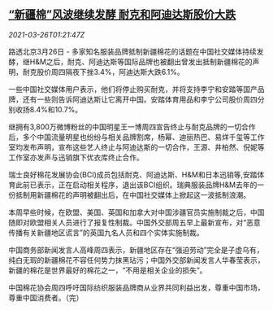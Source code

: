 <!--1616722262000-->
[“新疆棉”风波继续发酵 耐克和阿迪达斯股价大跌](https://cn.reuters.com/article/xinjiang-cotton-nike-adidas-0326-fri-idCNKBS2BI045)
------

<div><i>2021-03-26T01:21:47Z</i></div><p>路透北京3月26日 - 多家知名服装品牌抵制新疆棉花的话题在中国社交媒体持续发酵，继H&amp;M之后，耐克、阿迪达斯等国际品牌也被翻出曾发出抵制新疆棉花的声明，耐克股价周四隔夜下挫3.4%，阿迪达斯大跌6.1%。</p><p>一些中国社交媒体用户表示，他们将停止购买耐克，并将支持李宁和安踏等国产品牌，还有一些则告诉阿迪达斯让它离开中国。安踏体育用品和李宁公司股价周四分别收扬8.4%和10.7%。</p><p>继拥有3,800万微博粉丝的中国明星王一博周四宣告终止与耐克品牌的一切合作后，多个中国流量明星也纷纷与相关品牌割席，杨幂、迪丽热巴、易烊千玺等工作室均发布声明，宣布这些艺人终止与阿迪达斯的一切合作，王源、井柏然、倪妮等工作室亦发声与迅销旗下优衣库终止合作。</p><p>瑞士良好棉花发展协会(BCI)成员包括耐克、阿迪达斯、H&amp;M和日本迅销等,安踏体育此前已表示，正在启动相关程序，退出该BCI组织。瑞典服装品牌H&amp;M去年的一份抵制用新疆棉花的声明被翻出后，在中国社交媒体上掀起这一波抵制浪潮。</p><p>本周早些时候，在欧盟、美国、英国和加拿大对中国涉疆官员实施制裁之后，中国随即对欧盟相关人员进行了报复性制裁。中国外交部周五早上最新宣布，对“恶意传播有关新疆地区谎言”的英国九名人员和四个实体实施制裁。</p><p>中国商务部新闻发言人高峰周四表示，新疆地区存在“强迫劳动”完全是子虚乌有，纯白无瑕的新疆棉花不容任何势力抹黑玷污；中国外交部新闻发言人华春莹表示，新疆的棉花是世界最好的棉花之一，“不用是相关企业的损失”。</p><p>中国棉花协会周四呼吁国际纺织服装品牌商从业界共同利益出发，尊重中国市场，尊重中国消费者。（完）</p>
